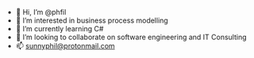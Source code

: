 - 👋 Hi, I’m @phfil
- 👀 I’m interested in business process modelling
- 🌱 I’m currently learning C#
- 💞️ I’m looking to collaborate on software engineering and IT Consulting
- 📫 sunnyphil@protonmail.com

<!---
sunnyphil/sunnyphil is a ✨ special ✨ repository because its `README.md` (this file) appears on your GitHub profile.
You can click the Preview link to take a look at your changes.
--->
